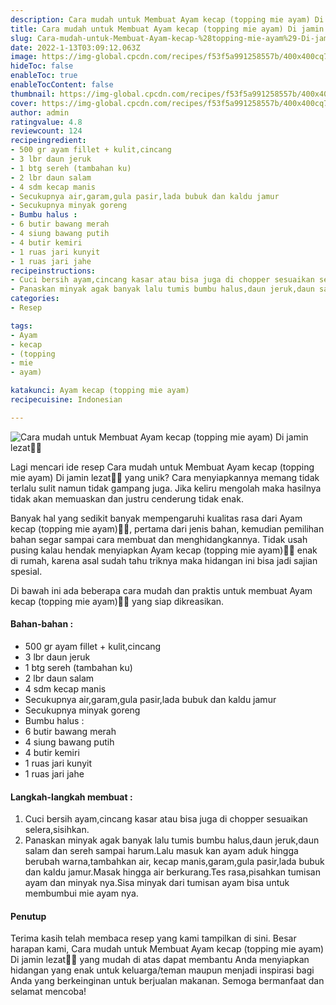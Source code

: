 ```yaml
---
description: Cara mudah untuk Membuat Ayam kecap (topping mie ayam) Di jamin lezat"
title: Cara mudah untuk Membuat Ayam kecap (topping mie ayam) Di jamin lezat
slug: Cara-mudah-untuk-Membuat-Ayam-kecap-%28topping-mie-ayam%29-Di-jamin-lezat
date: 2022-1-13T03:09:12.063Z
image: https://img-global.cpcdn.com/recipes/f53f5a991258557b/400x400cq70/photo.jpg
hideToc: false
enableToc: true
enableTocContent: false
thumbnail: https://img-global.cpcdn.com/recipes/f53f5a991258557b/400x400cq70/photo.jpg
cover: https://img-global.cpcdn.com/recipes/f53f5a991258557b/400x400cq70/photo.jpg
author: admin
ratingvalue: 4.8
reviewcount: 124
recipeingredient:
- 500 gr ayam fillet + kulit,cincang
- 3 lbr daun jeruk
- 1 btg sereh (tambahan ku)
- 2 lbr daun salam
- 4 sdm kecap manis
- Secukupnya air,garam,gula pasir,lada bubuk dan kaldu jamur
- Secukupnya minyak goreng
- Bumbu halus :
- 6 butir bawang merah
- 4 siung bawang putih
- 4 butir kemiri
- 1 ruas jari kunyit
- 1 ruas jari jahe
recipeinstructions:
- Cuci bersih ayam,cincang kasar atau bisa juga di chopper sesuaikan selera,sisihkan.
- Panaskan minyak agak banyak lalu tumis bumbu halus,daun jeruk,daun salam dan sereh sampai harum.Lalu masuk kan ayam aduk hingga berubah warna,tambahkan air, kecap manis,garam,gula pasir,lada bubuk dan kaldu jamur.Masak hingga air berkurang.Tes rasa,pisahkan tumisan ayam dan minyak nya.Sisa minyak dari tumisan ayam bisa untuk membumbui mie ayam nya.
categories:
- Resep

tags:
- Ayam
- kecap
- (topping
- mie
- ayam)

katakunci: Ayam kecap (topping mie ayam)
recipecuisine: Indonesian

---
```


![Cara mudah untuk Membuat Ayam kecap (topping mie ayam) Di jamin lezat👩‍🍳](https://img-global.cpcdn.com/recipes/f53f5a991258557b/400x400cq70/photo.jpg)

Lagi mencari ide resep Cara mudah untuk Membuat Ayam kecap (topping mie ayam) Di jamin lezat👩‍🍳 yang unik? Cara menyiapkannya memang tidak terlalu sulit namun tidak gampang juga. Jika keliru mengolah maka hasilnya tidak akan memuaskan dan justru cenderung tidak enak.

Banyak hal yang sedikit banyak mempengaruhi kualitas rasa dari Ayam kecap (topping mie ayam)👩‍🍳, pertama dari jenis bahan, kemudian pemilihan bahan segar sampai cara membuat dan menghidangkannya. Tidak usah pusing kalau hendak menyiapkan Ayam kecap (topping mie ayam)👩‍🍳 enak di rumah, karena asal sudah tahu triknya maka hidangan ini bisa jadi sajian spesial.

Di bawah ini ada beberapa cara mudah dan praktis untuk membuat Ayam kecap (topping mie ayam)👩‍🍳 yang siap dikreasikan.

<!--inarticleads1-->

#### Bahan-bahan :

- 500 gr ayam fillet + kulit,cincang
- 3 lbr daun jeruk
- 1 btg sereh (tambahan ku)
- 2 lbr daun salam
- 4 sdm kecap manis
- Secukupnya air,garam,gula pasir,lada bubuk dan kaldu jamur
- Secukupnya minyak goreng
- Bumbu halus :
- 6 butir bawang merah
- 4 siung bawang putih
- 4 butir kemiri
- 1 ruas jari kunyit
- 1 ruas jari jahe

<!--inarticleads2-->

#### Langkah-langkah membuat :

1. Cuci bersih ayam,cincang kasar atau bisa juga di chopper sesuaikan selera,sisihkan.
1. Panaskan minyak agak banyak lalu tumis bumbu halus,daun jeruk,daun salam dan sereh sampai harum.Lalu masuk kan ayam aduk hingga berubah warna,tambahkan air, kecap manis,garam,gula pasir,lada bubuk dan kaldu jamur.Masak hingga air berkurang.Tes rasa,pisahkan tumisan ayam dan minyak nya.Sisa minyak dari tumisan ayam bisa untuk membumbui mie ayam nya.

#### Penutup

Terima kasih telah membaca resep yang kami tampilkan di sini. Besar harapan kami, Cara mudah untuk Membuat Ayam kecap (topping mie ayam) Di jamin lezat👩‍🍳 yang mudah di atas dapat membantu Anda menyiapkan hidangan yang enak untuk keluarga/teman maupun menjadi inspirasi bagi Anda yang berkeinginan untuk berjualan makanan. Semoga bermanfaat dan selamat mencoba!